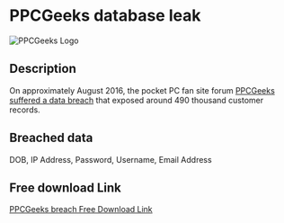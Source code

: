 # PPCGeeks database leak

![PPCGeeks Logo](https://ppcgeeks.ai/wp-content/uploads/2023/01/PPC-Geeks-Logo.png)

## Description

On approximately August 2016, the pocket PC fan site forum <a href="https://haveibeenpwned.com/Breach/PPCGeeks" target="_blank" rel="noopener">PPCGeeks suffered a data breach</a> that exposed around 490 thousand customer records.

## Breached data

DOB, IP Address, Password, Username, Email Address

## Free download Link

[PPCGeeks breach Free Download Link](https://files.vc/d/dl?hash=eb9793eed1953dbd093ca9e8fb7026e4)
